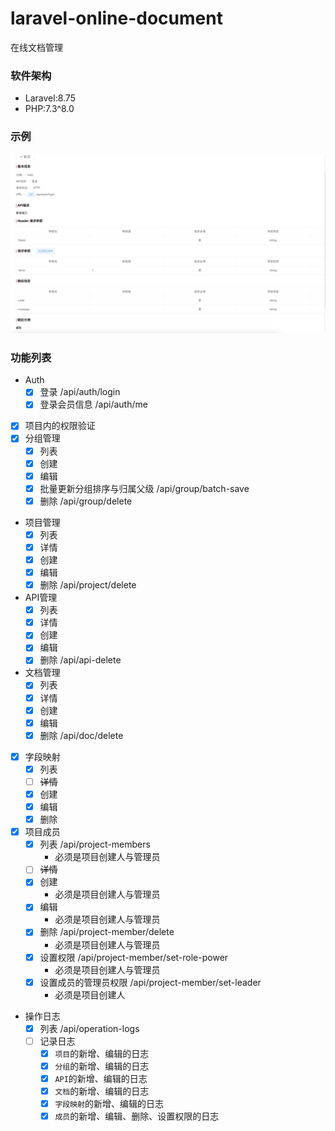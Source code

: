 # laravel-online-document
在线文档管理


### 软件架构
- Laravel:8.75
- PHP:7.3^8.0

### 示例
![API详情](./public/demo/api-detail.jpg)

### 功能列表
- Auth
    - [X] 登录 /api/auth/login
    - [X] 登录会员信息 /api/auth/me
- [X] 项目内的权限验证
- [X] 分组管理
    - [X] 列表
    - [X] 创建
    - [X] 编辑
    - [X] 批量更新分组排序与归属父级 /api/group/batch-save
    - [X] 删除 /api/group/delete
- 项目管理 
    - [X] 列表
    - [X] 详情
    - [X] 创建
    - [X] 编辑
    - [X] 删除 /api/project/delete
- API管理 
    - [X] 列表
    - [X] 详情
    - [X] 创建
    - [X] 编辑
    - [X] 删除 /api/api-delete
- 文档管理 
    - [X] 列表
    - [X] 详情
    - [X] 创建
    - [X] 编辑
    - [X] 删除 /api/doc/delete
- [X] 字段映射
    - [X] 列表
    - [ ] ~~详情~~
    - [X] 创建
    - [X] 编辑
    - [X] 删除
- [X] 项目成员
    - [X] 列表 /api/project-members
      - 必须是项目创建人与管理员
    - [ ] ~~详情~~
    - [X] 创建
      - 必须是项目创建人与管理员
    - [X] 编辑
      - 必须是项目创建人与管理员
    - [X] 删除 /api/project-member/delete
      - 必须是项目创建人与管理员
    - [X] 设置权限 /api/project-member/set-role-power
      - 必须是项目创建人与管理员
    - [X] 设置成员的管理员权限 /api/project-member/set-leader
      - 必须是项目创建人
- 操作日志
    - [X] 列表 /api/operation-logs
    - [ ] 记录日志
      - [X] `项目`的新增、编辑的日志
      - [X] `分组`的新增、编辑的日志
      - [X] `API`的新增、编辑的日志
      - [X] `文档`的新增、编辑的日志
      - [X] `字段映射`的新增、编辑的日志
      - [X] `成员`的新增、编辑、删除、设置权限的日志
